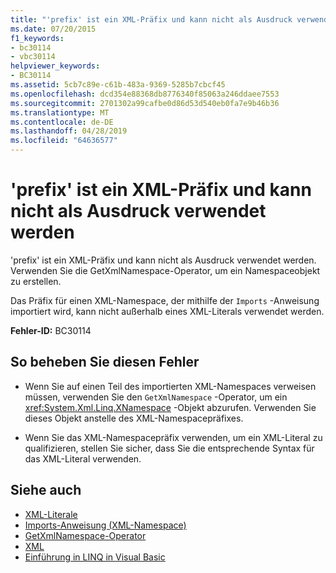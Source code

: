 ```yaml
---
title: "'prefix' ist ein XML-Präfix und kann nicht als Ausdruck verwendet werden"
ms.date: 07/20/2015
f1_keywords:
- bc30114
- vbc30114
helpviewer_keywords:
- BC30114
ms.assetid: 5cb7c89e-c61b-483a-9369-5285b7cbcf45
ms.openlocfilehash: dcd354e88368db8776340f85063a246ddaee7553
ms.sourcegitcommit: 2701302a99cafbe0d86d53d540eb0fa7e9b46b36
ms.translationtype: MT
ms.contentlocale: de-DE
ms.lasthandoff: 04/28/2019
ms.locfileid: "64636577"
---
```

# <a name="prefix-is-an-xml-prefix-and-cannot-be-used-as-an-expression"></a>'prefix' ist ein XML-Präfix und kann nicht als Ausdruck verwendet werden
'prefix' ist ein XML-Präfix und kann nicht als Ausdruck verwendet werden. Verwenden Sie die GetXmlNamespace-Operator, um ein Namespaceobjekt zu erstellen.  
  
 Das Präfix für einen XML-Namespace, der mithilfe der `Imports` -Anweisung importiert wird, kann nicht außerhalb eines XML-Literals verwendet werden.  
  
 **Fehler-ID:** BC30114  
  
## <a name="to-correct-this-error"></a>So beheben Sie diesen Fehler  
  
- Wenn Sie auf einen Teil des importierten XML-Namespaces verweisen müssen, verwenden Sie den `GetXmlNamespace` -Operator, um ein <xref:System.Xml.Linq.XNamespace> -Objekt abzurufen. Verwenden Sie dieses Objekt anstelle des XML-Namespacepräfixes.  
  
- Wenn Sie das XML-Namespacepräfix verwenden, um ein XML-Literal zu qualifizieren, stellen Sie sicher, dass Sie die entsprechende Syntax für das XML-Literal verwenden.  
  
## <a name="see-also"></a>Siehe auch

- [XML-Literale](../../visual-basic/language-reference/xml-literals/index.md)
- [Imports-Anweisung (XML-Namespace)](../../visual-basic/language-reference/statements/imports-statement-xml-namespace.md)
- [GetXmlNamespace-Operator](../../visual-basic/language-reference/operators/getxmlnamespace-operator.md)
- [XML](../../visual-basic/programming-guide/language-features/xml/index.md)
- [Einführung in LINQ in Visual Basic](../../visual-basic/programming-guide/language-features/linq/introduction-to-linq.md)
